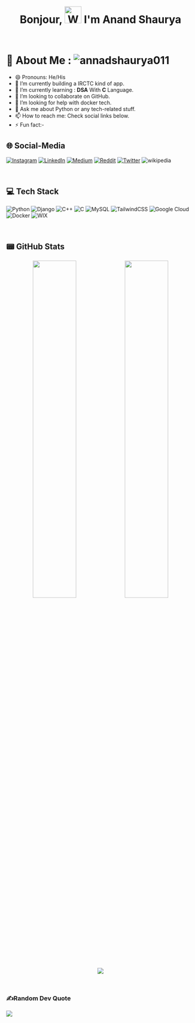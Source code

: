 <h1 align="center"> Bonjour, <img src="https://raw.githubusercontent.com/nixin72/nixin72/master/wave.gif" 
         alt="Waving hand animated gif"
         height="45"
         width="45" /> I'm Anand Shaurya </h1>
         
<br>

# 💫 About Me : <img src="https://komarev.com/ghpvc/?username=anandshaurya011&label=Views&color=blue&style=plastic&style=for-the-badge" alt="annadshaurya011" />
- 😄 Pronouns: He/His
- 🔭 I’m currently building a IRCTC kind of app.
- 🌱 I’m currently learning : **DSA** With **C** Language.
- 👯 I’m looking to collaborate on GitHub.
- 🤔 I’m looking for help with docker tech.
- 💬 Ask me about Python or any tech-related stuff.
- 📫 How to reach me: Check social links below.
- ⚡ Fun fact:-


## 🌐 Social-Media
[![Instagram](https://img.shields.io/badge/Instagram-E4405F?style=for-the-badge&logo=instagram&logoColor=white)](https://www.instagram.com/anand_shaurya011/) [![LinkedIn](https://img.shields.io/badge/LinkedIn-0077B5?style=for-the-badge&logo=linkedin&logoColor=white)](https://www.linkedin.com/in/anand-shaurya-806a121b1/) [![Medium](https://img.shields.io/badge/Medium-12100E?style=for-the-badge&logo=medium&logoColor=white)](https://medium.com/@anandshaurya56) [![Reddit](https://img.shields.io/badge/Reddit-FF4500?style=for-the-badge&logo=reddit&logoColor=white)](https://www.reddit.com/user/anandshaurya011) [![Twitter](https://img.shields.io/twitter/follow/AnandShaurya011?logo=Twitter&style=for-the-badge)](https://twitter.com/AnandShaurya011) ![wikipedia](https://img.shields.io/badge/Wikipedia-FF000000?style=for-the-badge&logo=wikipedia&logoColor=white)

<br>

## 💻 Tech Stack
![Python](https://img.shields.io/badge/python-3670A0?style=for-the-badge&logo=python&logoColor=ffdd54) ![Django](https://img.shields.io/badge/django-%23092E20.svg?style=for-the-badge&logo=django&logoColor=white) ![C++](https://img.shields.io/badge/C++-21759B?style=for-the-badge&logo=cplusplus&logoColor=white) ![C](https://img.shields.io/badge/C_Language-168363?style=for-the-badge&logo=c&logoColor=white) ![MySQL](https://img.shields.io/badge/mysql-FF000000?style=for-the-badge&logo=mysql&logoColor=white) ![TailwindCSS](https://img.shields.io/badge/tailwindcss-gray?style=for-the-badge&logo=tailwind-css&logoColor=white) ![Google Cloud](https://img.shields.io/badge/Google%20Cloud-%234285F4.svg?style=for-the-badge&logo=google-cloud&logoColor=white) ![Docker](https://img.shields.io/badge/docker-%230db7ed.svg?style=for-the-badge&logo=docker&logoColor=white) ![WIX](https://img.shields.io/badge/Wix-000?style=for-the-badge&logo=wix&logoColor=white) 

<br>

## 📟 GitHub Stats
<p align="center">
	<img width="48%" src="https://github-readme-stats.vercel.app/api?username=anandshaurya011&show_icons=true&theme=vue" />
	<img width="48%" src="https://github-readme-streak-stats.herokuapp.com/?user=anandshaurya011&theme=vue" />
</p>
<p align="center">
  <img src="https://github-profile-summary-cards.vercel.app/api/cards/profile-details?username=anandshaurya011&theme=vue"/>
</p>

<br>

### ✍️Random Dev Quote
![](https://quotes-github-readme.vercel.app/api?type=horizontal&theme=vue)


